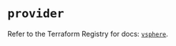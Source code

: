 # `provider`

Refer to the Terraform Registry for docs: [`vsphere`](https://registry.terraform.io/providers/hashicorp/vsphere/2.11.1/docs).
